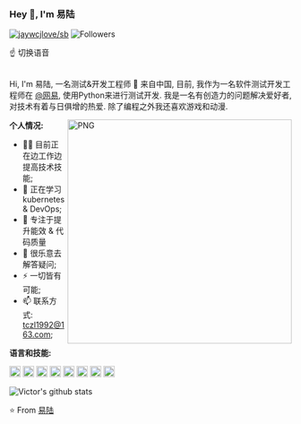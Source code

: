 ### Hey 👋, I'm 易陆

[![jaywcjlove/sb](https://jaywcjlove.github.io/sb/lang/english.svg)](README.md) 
![Followers](https://img.shields.io/github/followers/yili1992?label=Follw&style=social)

☝️   切换语音
<br />
<br />

Hi, I'm 易陆, 一名测试&开发工程师  🚀 来自中国, 目前, 我作为一名软件测试开发工程师在 [@网易](https://fuxi.163.com/), 
使用Python来进行测试开发.
 我是一名有创造力的问题解决爱好者, 对技术有着与日俱增的热爱. 除了编程之外我还喜欢游戏和动漫.

  <img align="right" alt="PNG" width="400" height="400" src="https://s1.ax1x.com/2020/07/16/UB6CjJ.png" />

**个人情况:**

- 👨‍💻 目前正在边工作边提高技术技能;
- 🌱 正在学习kubernetes & DevOps; 
- 🤔 专注于提升能效 & 代码质量
- 💬 很乐意去解答疑问;
- ⚡️ 一切皆有可能;
- 📫 联系方式: tczl1992@163.com;

**语言和技能:**  

<code><img height="20" src="https://img.shields.io/badge/-React-%23282C34?style=flat-square&logo=react"></code>
<code><img height="20" src="https://img.shields.io/badge/-MongoDB-HA248?style=flat-square&logo=mongodb"></code>
<code><img height="20" src="https://img.shields.io/badge/-Kubernetes-black?style=flat-square&logo=kubernetes"></code>
<code><img height="20" src="https://img.shields.io/badge/-Python-yellow?style=flat-square&logo=python"></code>
<code><img height="20" src="https://img.shields.io/badge/-Java-blue?style=flat-square&logo=java"></code>
<code><img height="20" src="https://img.shields.io/badge/-Git-%23F05032?style=flat-square&logo=git&logoColor=%23ffffff"></code>
<code><img height="20" src="https://img.shields.io/badge/-VSCode-%23007ACC?style=flat-square&logo=visual-studio-code"></code>
<code><img height="20" src="https://img.shields.io/badge/-Flask-black?style=flat-square&logo=flask"></code>



![Victor's github stats](https://github-readme-stats.vercel.app/api?username=yili1992&show_icons=true&hide_border=true)


⭐️ From [易陆](https://github.com/yili1992)
